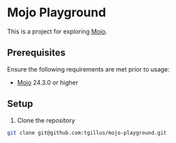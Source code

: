 # Mojo Playground

This is a project for exploring [Mojo](https://docs.modular.com/mojo/).

## Prerequisites

Ensure the following requirements are met prior to usage:

- [Mojo](https://docs.modular.com/mojo/) 24.3.0 or higher

## Setup

1. Clone the repository

```bash
git clone git@github.com:tgillus/mojo-playground.git
```
